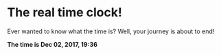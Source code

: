 # The real time clock!

Ever wanted to know what the time is? Well, your journey is about to end!

**The time is Dec 02, 2017, 19:36**